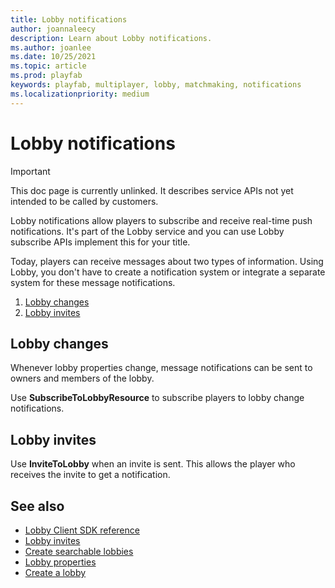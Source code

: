 ```yaml
---
title: Lobby notifications
author: joannaleecy
description: Learn about Lobby notifications.
ms.author: joanlee
ms.date: 10/25/2021
ms.topic: article
ms.prod: playfab
keywords: playfab, multiplayer, lobby, matchmaking, notifications
ms.localizationpriority: medium
---
```


# Lobby notifications
 

> [!IMPORTANT]
> This doc page is currently unlinked. It describes service APIs not yet intended to be called by customers.

Lobby notifications allow players to subscribe and receive real-time push notifications. It's part of the Lobby service and you can use Lobby subscribe APIs implement this for your title.

Today, players can receive messages about two types of information. Using Lobby, you don't have to create a notification system or integrate a separate system for these message notifications. 

1. [Lobby changes](#lobby-changes)
1. [Lobby invites](#lobby-invites)

## Lobby changes

Whenever lobby properties change, message notifications can be sent to owners and members of the lobby. 

Use __SubscribeToLobbyResource__ to subscribe players to lobby change notifications.

## Lobby invites

Use __InviteToLobby__ when an invite is sent. This allows the player who receives the invite to get a notification.

## See also

* [Lobby Client SDK reference](playfabmultiplayerreference-cpp\pflobby\pflobby_members.md)
* [Lobby invites](lobby-invites.md)
* [Create searchable lobbies](define-search-keywords.md)
* [Lobby properties](lobby-properties.md)
* [Create a lobby](create-a-lobby.md)
